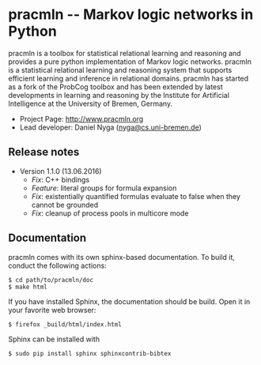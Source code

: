 
pracmln -- Markov logic networks in Python
==========================================

pracmln is a toolbox for statistical relational learning and reasoning and provides a pure python implementation of Markov logic networks. pracmln is a statistical relational learning and reasoning system that supports efficient learning and inference in relational domains. pracmln has started as a fork of the ProbCog toolbox and has been extended by latest developments in learning and reasoning by the Institute for Artificial Intelligence  at the University of Bremen, Germany.


  * Project Page: http://www.pracmln.org
  * Lead developer: Daniel Nyga (nyga@cs.uni-bremen.de)

Release notes
-------------

  * Version 1.1.0 (13.06.2016)
    * *Fix*: C++ bindings
    * *Feature*: literal groups for formula expansion
    * *Fix*: existentially quantified formulas evaluate to false when they cannot be grounded
    * *Fix*: cleanup of process pools in multicore mode

Documentation
-------------

pracmln comes with its own sphinx-based documentation. To build it, conduct the following actions:

    $ cd path/to/pracmln/doc
    $ make html

If you have installed Sphinx, the documentation should be build. Open
it in your favorite web browser:

    $ firefox _build/html/index.html

Sphinx can be installed with

    $ sudo pip install sphinx sphinxcontrib-bibtex 




